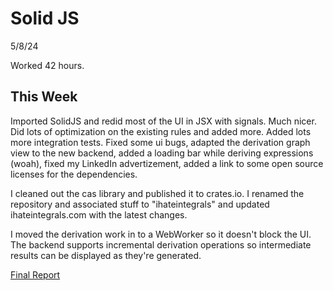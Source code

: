 # Solid JS

5/8/24

Worked 42 hours.

## This Week

Imported SolidJS and redid most of the UI in JSX with signals. Much nicer. Did
lots of optimization on the existing rules and added more. Added lots more
integration tests. Fixed some ui bugs, adapted the derivation graph view to the
new backend, added a loading bar while deriving expressions (woah), fixed my
LinkedIn advertizement, added a link to some open source licenses for the
dependencies.

I cleaned out the cas library and published it to crates.io. I renamed the
repository and associated stuff to "ihateintegrals" and updated
ihateintegrals.com with the latest changes.

I moved the derivation work in to a WebWorker so it doesn't block the UI. The
backend supports incremental derivation operations so intermediate results can
be displayed as they're generated.

[Final Report](Final_Report.md)

